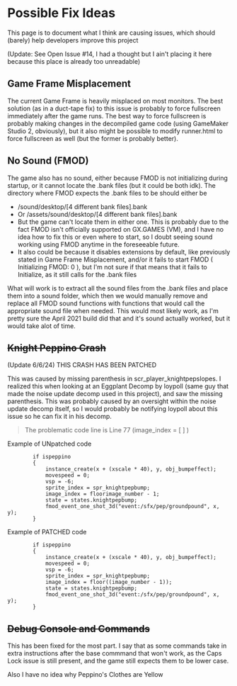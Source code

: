 # Possible Fix Ideas
This page is to document what I think are causing issues, which should (barely) help developers improve this project

(Update: See Open Issue #14, I had a thought but I ain't placing it here because this place is already too unreadable)

## Game Frame Misplacement
The current Game Frame is heavily misplaced on most monitors. The best solution (as in a duct-tape fix) to this issue is probably to force fullscreen immediately after the game runs. The best way to force fullscreen is probably making changes in the decompiled game code
(using GameMaker Studio 2, obviously), but it also might be possible to modify runner.html to force fullscreen as well (but the former is probably better).

## No Sound (FMOD)
The game also has no sound, either because FMOD is not initializing during startup, or it cannot locate the .bank files (but it could be both idk). The directory where FMOD expects the .bank files to be should either be 
- /sound/desktop/[4 different bank files].bank
- Or /assets/sound/desktop/[4 different bank files].bank
- But the game can't locate them in either one.
This is probably due to the fact FMOD isn't officially supported on GX.GAMES (VM), and I have no idea how to fix this or even where to start, so I doubt seeing sound working using FMOD anytime in the foreseeable future.
- It also could be because it disables extensions by default, like previously stated in Game Frame Misplacement, and/or it fails to start FMOD ( Initializing FMOD: 0 ), but I'm not sure if that means that it fails to Initialize, as it still calls for the .bank files

What will work is to extract all the sound files from the .bank files and place them into a sound folder, which then we would manually remove and replace all FMOD sound functions with functions that would call the appropriate sound file when needed. This would most likely work, as I'm pretty sure the April 2021 build did that and it's sound actually worked, but it would take alot of time.

## ~~Knight Peppino Crash~~
(Update 6/6/24) THIS CRASH HAS BEEN PATCHED

This was caused by missing parenthesis in scr_player_knightpepslopes. I realized this when looking at an Eggplant Decomp by loypoll (same guy that made the noise update decomp used in this project), and saw the missing parenthesis. This was probably caused by an oversight within the noise update decomp itself, so I would probably be notifying loypoll about this issue so he can fix it in his decomp.
> The problematic code line is Line 77 (image_index = [ ] )

Example of UNpatched code
```
		if ispeppino
		{
			instance_create(x + (xscale * 40), y, obj_bumpeffect);
			movespeed = 0;
			vsp = -6;
			sprite_index = spr_knightpepbump;
			image_index = floorimage_number - 1;
			state = states.knightpepbump;
			fmod_event_one_shot_3d("event:/sfx/pep/groundpound", x, y);
		}
```
Example of PATCHED code
```
		if ispeppino
		{
			instance_create(x + (xscale * 40), y, obj_bumpeffect);
			movespeed = 0;
			vsp = -6;
			sprite_index = spr_knightpepbump;
			image_index = floor((image_number - 1));
			state = states.knightpepbump;
			fmod_event_one_shot_3d("event:/sfx/pep/groundpound", x, y);
		}
```

## ~~Debug Console and Commands~~
This has been fixed for the most part. I say that as some commands take in extra instructions after the base commmand that won't work, as the Caps Lock issue is still present, and the game still expects
them to be lower case.

Also I have no idea why Peppino's Clothes are Yellow
